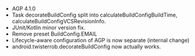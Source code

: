 - AGP 4.1.0
- Task decorateBuildConfig split into calculateBuildConfigBuildTime, calculateBuildConfigVCSRevisionInfo.
- JUnit/Kotlin minor version fix.
- Remove preset BuildConfig.EMAIL
- Lifecycle-aware configuration of AGP is now separate (internal change)
- android.twisterrob.decorateBuildConfig now actually works.
